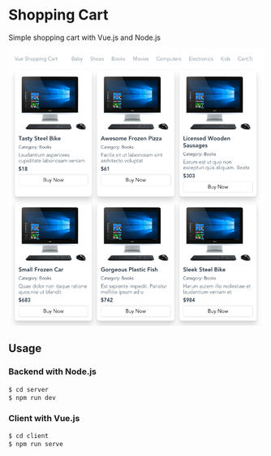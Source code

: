# Shopping Cart

Simple shopping cart with Vue.js and Node.js

![](screenshot.png)

## Usage

### Backend with Node.js

```shell
$ cd server
$ npm run dev
```

### Client with Vue.js

```shell
$ cd client
$ npm run serve
```